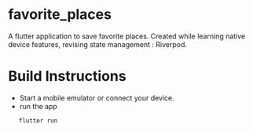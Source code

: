 # favorite_places

A flutter application to save favorite places.
Created while learning native device features, revising state management : Riverpod.

# Build Instructions
- Start a mobile emulator or connect your device.
- run the app <br>
```sh
   flutter run
```